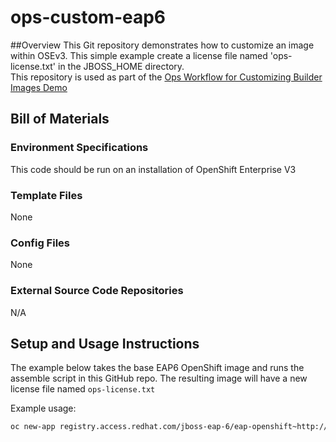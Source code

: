 # ops-custom-eap6

##Overview
This Git repository demonstrates how to customize an image within OSEv3.  This simple example create a license file named 'ops-license.txt' in the JBOSS_HOME directory.  
This repository is used as part of the [Ops Workflow for Customizing Builder Images Demo](https://github.com/rhtconsulting/rhc-ose/tree/openshift-enterprise-3/demos/operations-workflow-for-customizing-builder-images)

## Bill of Materials

### Environment Specifications

This code should be run on an installation of OpenShift Enterprise V3

### Template Files

None

### Config Files

None

### External Source Code Repositories

N/A


## Setup and Usage Instructions

The example below takes the base EAP6 OpenShift image and runs the assemble script in this GitHub repo.  The resulting image will have a new license file named `ops-license.txt`

Example usage:  
```bash
oc new-app registry.access.redhat.com/jboss-eap-6/eap-openshift~http://github.com/rhtconsulting/ops-custom-eap6.git --name=ops-custom-eap6 --namespace=ops-custom-eap6-proj
```
